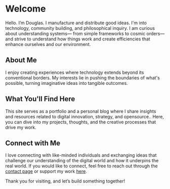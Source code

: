 # Welcome

Hello.  I’m Douglas. I manufacture and distribute good ideas. I'm into technology, community building, and philosophical inquiry. I am curious about understanding systems— from simple frameworks to cosmic orders—and strive to understand how things work and create efficiencies that enhance ourselves and our environment.

## About Me

I enjoy creating experiences where technology extends beyond its conventional borders. My interests lie in pushing the boundaries of what's possible, turning imaginative ideas into tangible outcomes.

## What You'll Find Here

This site serves as a portfolio and a personal blog where I share insights and resources related to digital innovation, strategy, and opensource.. Here, you can dive into my projects, thoughts, and the creative processes that drive my work.

## Connect with Me

I love connecting with like-minded individuals and exchanging ideas that challenge our understanding of the digital world and how it underpins the real world. If you would like to connect, feel free to reach out through the [contact page](https://damdug.github.io/contact) or support my work [here](https://www.buymeacoffee.com/damdug).

Thank you for visiting, and let’s build something together!
